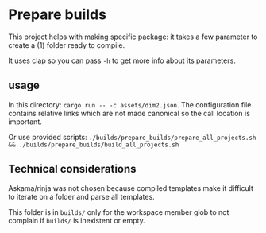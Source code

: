 # Prepare builds

This project helps with making specific package: it takes a few parameter to create a (1) folder ready to compile.

It uses clap so you can pass `-h` to get more info about its parameters.

## usage

In this directory: `cargo run -- -c assets/dim2.json`.
The configuration file contains relative links which are not made canonical so the call location is important.

Or use provided scripts: `./builds/prepare_builds/prepare_all_projects.sh && ./builds/prepare_builds/build_all_projects.sh`

## Technical considerations

Askama/rinja was not chosen because compiled templates make it difficult to iterate on a folder and parse all templates.

This folder is in `builds/` only for the workspace member glob to not complain if `builds/` is inexistent or empty.

